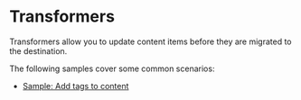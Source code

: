 # Transformers

Transformers allow you to update content items before they are migrated to the destination.

The following samples cover some common scenarios:

- [Sample: Add tags to content](~/samples/hooks/transformers/migrated_tag_transformer.md)
